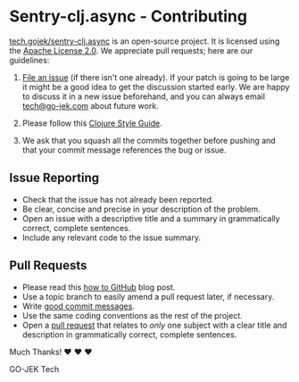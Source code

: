 # Sentry-clj.async - Contributing

[tech.gojek/sentry-clj.async](https://github.com/gojektech/sentry-clj.async) is an open-source
project. It is licensed using the [Apache License 2.0][1]. We appreciate pull 
requests; here are our guidelines:

1.  [File an issue][2] 
    (if there isn't one already). If your patch
    is going to be large it might be a good idea to get the
    discussion started early.  We are happy to discuss it in a
    new issue beforehand, and you can always email
    <tech@go-jek.com> about future work.

2.  Please follow this [Clojure Style Guide][3].

3.  We ask that you squash all the commits together before
    pushing and that your commit message references the bug or issue.

## Issue Reporting
- Check that the issue has not already been reported.
- Be clear, concise and precise in your description of the problem.
- Open an issue with a descriptive title and a summary in grammatically correct,
  complete sentences.
- Include any relevant code to the issue summary.

## Pull Requests
- Please read this [how to GitHub][4] blog post.
- Use a topic branch to easily amend a pull request later, if necessary.
- Write [good commit messages][5].
- Use the same coding conventions as the rest of the project.
- Open a [pull request][6] that relates to *only* one subject with a clear title
  and description in grammatically correct, complete sentences.

Much Thanks! ❤ ❤ ❤

GO-JEK Tech

[1]: http://www.apache.org/licenses/LICENSE-2.0
[2]: https://github.com/gojektech/sentry-clj.async/issues
[3]: https://github.com/bbatsov/clojure-style-guide
[4]: http://gun.io/blog/how-to-github-fork-branch-and-pull-request
[5]: http://tbaggery.com/2008/04/19/a-note-about-git-commit-messages.html
[6]: https://help.github.com/articles/using-pull-requests